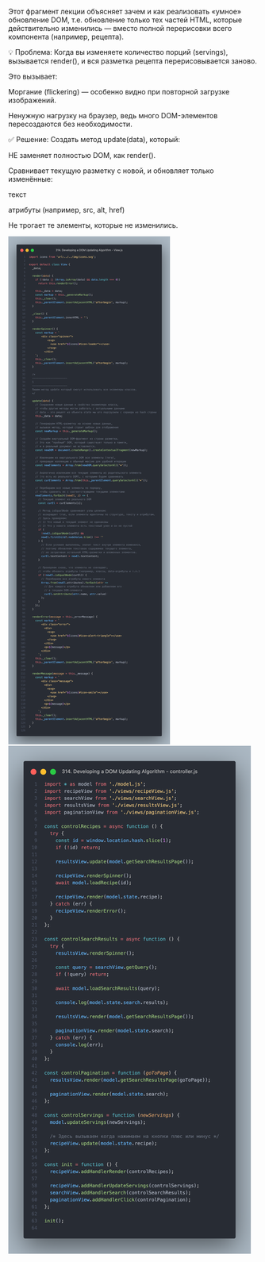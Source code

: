 Этот фрагмент лекции объясняет зачем и как реализовать «умное» обновление DOM, т.е. обновление только тех частей HTML, которые действительно изменились — вместо полной перерисовки всего компонента (например, рецепта).

💡 Проблема:
Когда вы изменяете количество порций (servings), вызывается render(), и вся разметка рецепта перерисовывается заново.

Это вызывает:

Моргание (flickering) — особенно видно при повторной загрузке изображений.

Ненужную нагрузку на браузер, ведь много DOM-элементов пересоздаются без необходимости.

✅ Решение:
Создать метод update(data), который:

НЕ заменяет полностью DOM, как render().

Сравнивает текущую разметку с новой, и обновляет только изменённые:

текст

атрибуты (например, src, alt, href)

Не трогает те элементы, которые не изменились.

![Моя картинка](1.png)
![Моя картинка](2.png)
